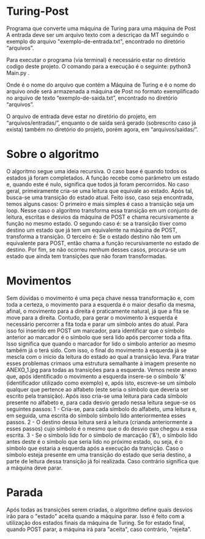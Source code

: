 ﻿# Turing-Post
Programa que converte uma máquina de Turing para uma máquina de Post
A entrada deve ser um arquivo texto com a descriçao da MT seguindo o exemplo do arquivo "exemplo-de-entrada.txt", encontrado no diretório “arquivos”.

Para executar o programa (via terminal) é necessário estar no diretório codigo deste projeto. O comando para a execução é o seguinte:
	python3 Main.py <arquivo-de-entrada> <arquivo-de-saida>.

Onde <arquivo-de-entrada> é o nome do arquivo que contém a Máquina de Turing e <arquivo-de-saida> é o nome do arquivo onde será armazenada a máquina de Post no formato exemplificado no arquivo de texto “exemplo-de-saida.txt”, encontrado no diretório “arquivos”.

O arquivo de entrada deve estar no diretório do projeto, em “arquivos/entradas/”, enquanto o de saída será gerado (sobrescrito caso já exista) também no diretório do projeto, porém agora, em “arquivos/saidas/”.

# Sobre o algoritmo
O algoritmo segue uma ideia recursiva. O caso base é quando todos os estados já foram completados. A função recebe como parâmetro um estado e, quando este é nulo, significa que todos já foram percorridos. 
No caso geral, primeiramente cria-se uma leitura que equivale ao estado. Após tal, busca-se uma transição do estado atual. Feito isso, caso seja encontrada, temos alguns casos:
	O primeiro e mais simples é caso a transição seja um loop. Nesse caso o algoritmo transforma essa transição em um conjunto de leitura, escritas e desvios da máquina de POST e chama recursivamente a função no mesmo estado.
	O segundo caso é: se a transição tiver como destino um estado que já tem um equivalente na máquina de POST, transforma a transição.
	O terceiro é: Se o estado destino não tem um equivalente para POST, então chama a função recursivamente no estado de destino.
	Por fim, se não ocorreu nenhum desses casos, procura-se um estado que ainda tem transições que não foram transformadas.
# Movimentos
Sem dúvidas o movimento é uma peça chave nessa 	transformação e, com toda a certeza, o movimento para a esquerda é o maior desafio da mesma, afinal, o movimento para a direita é praticamente natural, já que a fita se move para a direita. 
Contudo, para gerar o movimento à esquerda é necessário percorrer a fita toda e parar um símbolo antes do atual. Para isso foi inserido em POST um marcador, para identificar que o símbolo anterior ao marcador é o símbolo que será lido após percorrer toda a fita.
Isso significa que quando o marcador for lido o símbolo anterior ao mesmo também já o terá sido. Com isso, o final do movimento à esquerda já se mescla com o inicio da leitura do estado ao qual a transição leva.
Para tratar esses problemas crimaos uma estrutura semalhante à imagem presente no ANEXO_1.jpg para todas as transições para a esquerda.
Vemos neste anexo que, após identificado o movimento a esquerda insere-se o símbolo '&' (identificador utilizado como exemplo) e, após isto, escreve-se um símbolo qualquer que pertence ao alfabeto (este seria o símbolo que deveria ser escrito pela transição). Após isso cria-se uma leitura para cada símbolo presente no alfabeto e, para cada desvio gerado nessa leitura segue-se os seguintes passos:
	1 - Cria-se, para cada símbolo do alfabeto, uma leitura e, em 		seguida, uma escrita do símbolo símbolo lido anteriormentea esses 		passos.
	2 - O destino dessa leitura será a leitura (crianda anteriormente a 		esses passos) cujo símbolo é o mesmo que o do desvio que chegou a 		essa escrita.
	3 - Se o símbolo lido for o símbolo de marcação ('&'), o símbolo 		lido antes deste é o símbolo que seria lido no próximo estado, ou 		seja, é o símbolo que estaria a esquerda após a execução da 		transição.
Caso o símbolo esteja presente em uma transição do estado que seria destino, a parte de leitura dessa transição já foi realizada. Caso contrário significa que a máquina deve parar.
# Parada
Após todas as transições serem criadas, o algoritmo define quais desvios irão para o "estado" aceita quando a máquina parar. Isso é feito com a utilização dos estados finais da máquina de Turing. Se for estado final, quando POST parar, a máquina irá para "aceita", caso contrário, "rejeita".
